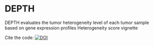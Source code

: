# DEPTH
DEPTH evaluates the tumor heterogeneity level of each tumor sample based on gene expression profiles Heterogeneity score vignette


Cite the code: [![DOI](https://zenodo.org/badge/283999843.svg)](https://zenodo.org/badge/latestdoi/283999843)

